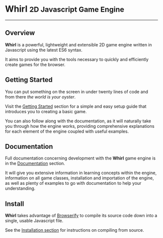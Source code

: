 <h1>Whirl <small>2D Javascript Game Engine</small></h1>

---

## Overview

**Whirl** is a powerful, lightweight and extensible 2D game engine written in Javascript using the latest ES6 syntax.

It aims to provide you with the tools necessary to quickly and efficiently create games for the browser.

## Getting Started

You can put something on the screen in under twenty lines of code and from there *the world is your oyster*.

Visit the [Getting Started](getting-started) section for a simple and easy setup guide that introduces you to creating a basic game.

You can also follow along with the documentation, as it will naturally take you through how the engine works, providing comprehensive explanations for each element of the engine coupled with useful examples.

## Documentation

Full documentation concerning development with the **Whirl** game engine is in the [Documentation](documentation/classes.md) section.

It will give you extensive information in learning concepts within the engine, information on all game classes, installation and importation of the engine, as well as plenty of examples to go with documentation to help your understanding.

## Install

**Whirl** takes advantage of [Browserify](http://browserify.org/) to compile its source code down into a single, usable Javascript file.

See the [Installation section](documentation/install.md) for instructions on compiling from source.
